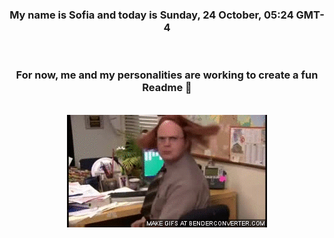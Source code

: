 


<div align="center">
<h3 >My name is Sofia and today is Sunday, 24 October, 05:24 GMT-4</h3><br>
<h3 >For now, me and my personalities are working to create a fun Readme 👋
</h3><br>
<img src='img/dwight.gif' alt='working...'/>
</div>
